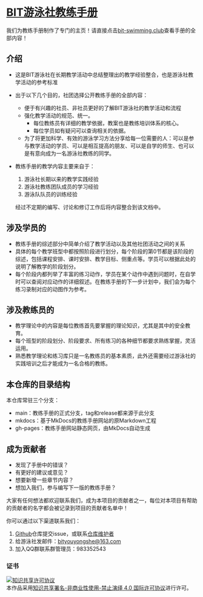 # [ BIT游泳社教练手册](https://github.com/BITYYS/Instructor-Manual)

我们为教练手册制作了专门的主页！请直接点击[bit-swimming.club](https://bit-swimming.club/)查看手册的全部内容！



## 介绍

* 这是BIT游泳社在长期教学活动中总结整理出的教学经验整合，也是游泳社教学活动的参考标准

* 出于以下几个目的，社团选择公开教练手册的全部内容：

  * 便于有兴趣的社员、非社员更好的了解BIT游泳社的教学活动和流程
  * 强化教学活动的规范、统一。
    * 每位教练员有详细的教学依据，教案也是教练培训体系的核心。
    * 每位学员如有疑问可以查询相关的依据。
  * 为了将更加科学、有效的游泳学习方法分享给每一位需要的人：可以是参与教学活动的学员、可以是相互提高的朋友、可以是自学的师生、也可以是有意向成为一名游泳社教练的同学。

* 教练手册的教学内容主要来自于：

  1. 游泳社长期以来的教学实践经验
  2. 游泳社教练团队成员的学习经验
  3. 游泳队队员的训练经验

  经过不定期的编写、讨论和修订工作后将内容整合到该文档中。

  

## 涉及学员的

* 教练手册的综述部分中简单介绍了教学活动以及其他社团活动之间的关系
* 具体的每个教学班型中都按照阶段进行划分，每个阶段的第0节都是该阶段的综述，包括课程安排、课时安排、教学目标、侧重点等。学员可以根据此处的说明了解教学的阶段划分。
* 每个阶段内都列举了丰富的练习动作，学员在某个动作中遇到问题时，在自学时可以查阅对应动作的详细叙述。在教练手册的下一步计划中，我们会为每个练习录制对应的动图作为参考。

## 涉及教练员的

* 教学理论中的内容是每位教练首先要掌握的理论知识，尤其是其中的安全教育。
* 每个班型的阶段划分、阶段要求、所有练习的各种细节都要求熟练掌握，灵活运用。
* 熟悉教学理论和练习库只是一名教练员的基本素质，此外还需要经过游泳社的实践培训之后才能成为一名合格的教练。



## 本仓库的目录结构

本仓库常驻三个分支：

* main：教练手册的正式分支，tag和release都来源于此分支
* mkdocs：基于MkDocs的教练手册网站的原Markdown工程
* gh-pages：教练手册网站静态网页，由MkDocs自动生成



## 成为贡献者

* 发现了手册中的错误？
* 有更好的建议或意见？
* 想要新增一些章节内容？
* 想加入我们，参与编写下一版的教练手册？

大家有任何想法都欢迎联系我们，成为本项目的贡献者之一，每位对本项目有帮助的贡献者的名字都会被记录到项目的贡献者名单中！

你可以通过以下渠道联系我们：

1. [Github](https://github.com/BITYYS/Instructor-Manual/issues/new)仓库提交issue，或联系[仓库维护者](https://github.com/orgs/BITYYS/people)
2. 给游泳社发邮件：bityouyongshe@163.com
3. 加入QQ群联系群管理员：983352543



### 证书

<a rel="license" href="http://creativecommons.org/licenses/by-nc-nd/4.0/"><img alt="知识共享许可协议" style="border-width:0" src="https://i.creativecommons.org/l/by-nc-nd/4.0/88x31.png" /></a><br />本作品采用<a rel="license" href="http://creativecommons.org/licenses/by-nc-nd/4.0/">知识共享署名-非商业性使用-禁止演绎 4.0 国际许可协议</a>进行许可。